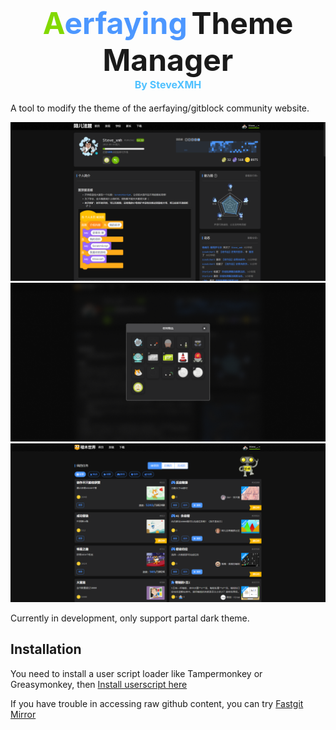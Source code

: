 <h1 align=center style="">
    <span style="font-size: 3rem;color: rgb(130,217,0)">A</span><span style="font-size: 3rem;color: rgb(76,151,255)">erfaying</span>
    <span style="font-size: 3rem">Theme Manager</span>
    <div style="font-size: 1rem;color: rgb(79,193,255)">
    By SteveXMH
    </div>
</h1>

A tool to modify the theme of the aerfaying/gitblock community website.

<p align="center">

![Preview #0](img/preview-0.png)
![Preview #1](img/preview-1.png)
![Preview #2](img/preview-2.png)

</p>

Currently in development, only support partal dark theme.

## Installation

You need to install a user script loader like Tampermonkey or Greasymonkey, then [Install userscript here](https://raw.githubusercontent.com/Steve-xmh/aerfaying-theme-manager/master/aerfaying-theme-manager.user.js)

If you have trouble in accessing raw github content, you can try [Fastgit Mirror](https://raw.fastgit.org/Steve-xmh/aerfaying-theme-manager/master/aerfaying-theme-manager.user.js)
